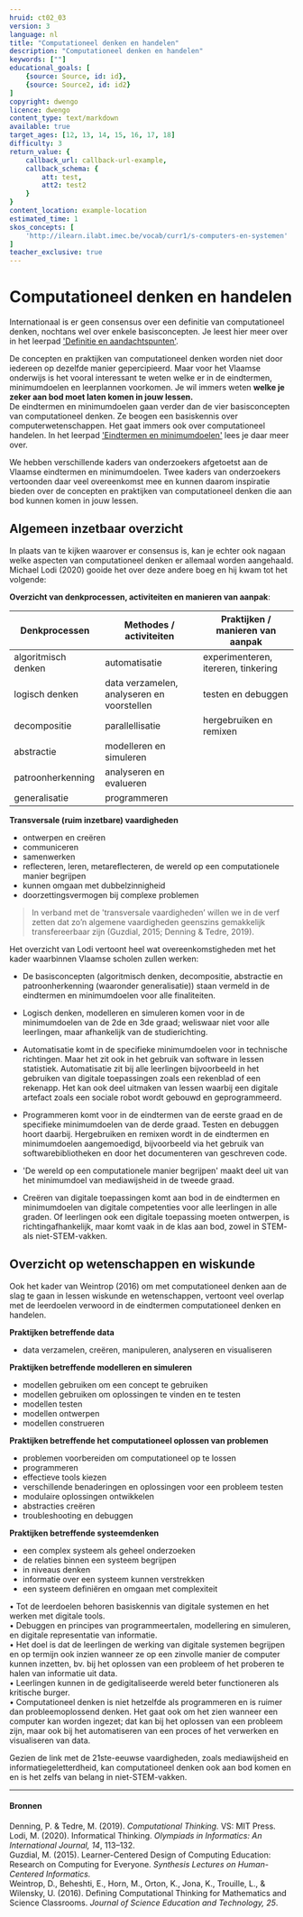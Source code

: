 ```yaml
---
hruid: ct02_03
version: 3
language: nl
title: "Computationeel denken en handelen"
description: "Computationeel denken en handelen"
keywords: [""]
educational_goals: [
    {source: Source, id: id}, 
    {source: Source2, id: id2}
]
copyright: dwengo
licence: dwengo
content_type: text/markdown
available: true
target_ages: [12, 13, 14, 15, 16, 17, 18]
difficulty: 3
return_value: {
    callback_url: callback-url-example,
    callback_schema: {
        att: test,
        att2: test2
    }
}
content_location: example-location
estimated_time: 1
skos_concepts: [
    'http://ilearn.ilabt.imec.be/vocab/curr1/s-computers-en-systemen'
]
teacher_exclusive: true
---
```

# Computationeel denken en handelen

Internationaal is er geen consensus over een definitie van computationeel denken, nochtans wel over enkele basisconcepten. Je leest hier meer over in het leerpad ['Definitie en aandachtspunten'](https://www.dwengo.org/learning-path.html?hruid=ct2_concreet&language=nl&te=true&source_page=%2Fcomputational_thinking%2F&source_title=%20Computationeel%20Denken#ct_inleiding1;nl;3). 

De concepten en praktijken van computationeel denken worden niet door iedereen op dezelfde manier gepercipieerd. Maar voor het Vlaamse onderwijs is het vooral interessant te weten welke er in de eindtermen, minimumdoelen en leerplannen voorkomen. Je wil immers weten **welke je zeker aan bod moet laten komen in jouw lessen.** <br>
De eindtermen en minimumdoelen gaan verder dan de vier basisconcepten van computationeel denken. Ze beogen een basiskennis over computerwetenschappen. Het gaat immers ook over computationeel handelen. In het leerpad ['Eindtermen en minimumdoelen'](https://staging.dwengo.org/learning-path.html?hruid=ct8_eindtermen&language=nl&te=true&source_page=%2Fcomputational_thinking%2F&source_title=%20Computationeel%20denken#ct06_00;nl;3) lees je daar meer over.

We hebben verschillende kaders van onderzoekers afgetoetst aan de Vlaamse eindtermen en minimumdoelen.
Twee kaders van onderzoekers vertoonden daar veel overeenkomst mee en kunnen daarom inspiratie bieden over de concepten en praktijken van computationeel denken die aan bod kunnen komen in jouw lessen.

## Algemeen inzetbaar overzicht

In plaats van te kijken waarover er consensus is, kan je echter ook nagaan welke aspecten van computationeel denken er allemaal worden aangehaald.<br>Michael Lodi (2020) gooide het over deze andere boeg en hij kwam tot het volgende: 

**Overzicht van denkprocessen, activiteiten en manieren van aanpak**:

|**Denkprocessen**|**Methodes / activiteiten**|**Praktijken / manieren van aanpak**|
|---------------|------------------------|---------------------|
|algoritmisch denken|automatisatie|experimenteren, itereren, tinkering|
|logisch denken|data verzamelen, analyseren en voorstellen|testen en debuggen|
|decompositie|parallellisatie|hergebruiken en remixen|
|abstractie|modelleren en simuleren|
|patroonherkenning|analyseren en evalueren|
|generalisatie|programmeren|

**Transversale (ruim inzetbare) vaardigheden**
* ontwerpen en creëren
* communiceren
* samenwerken
* reflecteren, leren, metareflecteren, de wereld op een computationele manier begrijpen
* kunnen omgaan met dubbelzinnigheid
* doorzettingsvermogen bij complexe problemen

> In verband met de 'transversale vaardigheden’ willen we in de verf zetten dat zo’n algemene vaardigheden geenszins gemakkelijk transfereerbaar zijn (Guzdial, 2015; Denning & Tedre, 2019).

Het overzicht van Lodi vertoont heel wat overeenkomstigheden met het kader waarbinnen Vlaamse scholen zullen werken:
* De basisconcepten (algoritmisch denken, decompositie, abstractie en patroonherkenning (waaronder generalisatie)) staan vermeld in de eindtermen en minimumdoelen voor alle finaliteiten.

* Logisch denken, modelleren en simuleren komen voor in de minimumdoelen van de 2de en 3de graad; weliswaar niet voor alle leerlingen, maar afhankelijk van de studierichting.

* Automatisatie komt in de specifieke minimumdoelen voor in technische richtingen. Maar het zit ook in het gebruik van software in lessen statistiek. Automatisatie zit bij alle leerlingen bijvoorbeeld in het gebruiken van digitale toepassingen zoals een rekenblad of een rekenapp. Het kan ook deel uitmaken van lessen waarbij een digitale artefact zoals een sociale robot wordt gebouwd en geprogrammeerd.   

* Programmeren komt voor in de eindtermen van de eerste graad en de specifieke minimumdoelen van de derde graad. Testen en debuggen hoort daarbij. Hergebruiken en remixen wordt in de eindtermen en minimumdoelen aangemoedigd, bijvoorbeeld via het gebruik van softwarebibliotheken en door het documenteren van geschreven code.

* 'De wereld op een computationele manier begrijpen' maakt deel uit van het minimumdoel van mediawijsheid in de tweede graad.

* Creëren van digitale toepassingen komt aan bod in de eindtermen en minimumdoelen van digitale competenties voor alle leerlingen in alle graden. Of leerlingen ook een digitale toepassing moeten ontwerpen, is richtingafhankelijk, maar komt vaak in de klas aan bod, zowel in STEM- als niet-STEM-vakken. 


## Overzicht op wetenschappen en wiskunde

Ook het kader van Weintrop (2016) om met computationeel denken aan de slag te gaan in lessen wiskunde en wetenschappen, vertoont veel overlap met de leerdoelen verwoord in de eindtermen 
computationeel denken en handelen.

**Praktijken betreffende data**
* data verzamelen, creëren, manipuleren, analyseren en visualiseren

**Praktijken betreffende modelleren en simuleren**
* modellen gebruiken om een concept te gebruiken
* modellen gebruiken om oplossingen te vinden en te testen
* modellen testen
* modellen ontwerpen
* modellen construeren

**Praktijken betreffende het computationeel oplossen van problemen**
* problemen voorbereiden om computationeel op te lossen
* programmeren
* effectieve tools kiezen
* verschillende benaderingen en oplossingen voor een probleem testen
* modulaire oplossingen ontwikkelen
* abstracties creëren
* troubleshooting en debuggen


**Praktijken betreffende systeemdenken**
* een complex systeem als geheel onderzoeken
* de relaties binnen een systeem begrijpen
* in niveaus denken
* informatie over een systeem kunnen verstrekken
* een systeem definiëren en omgaan met complexiteit

• Tot de leerdoelen behoren basiskennis van digitale systemen en het werken met digitale tools.<br>
• Debuggen en principes van programmeertalen, modellering en simuleren, en digitale representatie van informatie.<br>
• Het doel is dat de leerlingen de werking van digitale systemen begrijpen en op termijn ook inzien wanneer ze op een zinvolle manier de computer kunnen
inzetten, bv. bij het oplossen van een probleem of het proberen te halen van informatie uit data.<br>
• Leerlingen kunnen in de gedigitaliseerde wereld beter functioneren als kritische burger.<br>
• Computationeel denken is niet hetzelfde als programmeren en is ruimer dan probleemoplossend denken. Het gaat ook om het zien wanneer een computer
kan worden ingezet; dat kan bij het oplossen van een probleem zijn, maar ook bij het automatiseren van een proces of het verwerken en visualiseren van data.<br>

Gezien de link met de 21ste-eeuwse vaardigheden, zoals mediawijsheid en informatiegeletterdheid, kan computationeel denken ook aan bod komen en en is het zelfs van belang in niet-STEM-vakken.

---

#### Bronnen
Denning, P. & Tedre, M. (2019). *Computational Thinking.* VS: MIT Press.<br>
Lodi, M. (2020). Informatical Thinking. *Olympiads in Informatics: An International Journal, 14*, 113–132.<br>
Guzdial, M. (2015). Learner-Centered Design of Computing Education: Research on Computing for Everyone. *Synthesis Lectures on Human-Centered Informatics.*<br>
Weintrop, D., Beheshti, E., Horn, M., Orton, K., Jona, K., Trouille, L., & Wilensky, U. (2016). Defining Computational Thinking for Mathematics and Science Classrooms. *Journal of Science Education and Technology, 25*.

